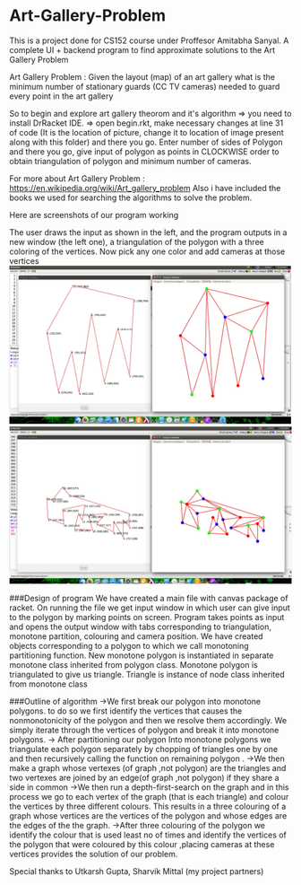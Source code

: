 # Art-Gallery-Problem
This is a project done for CS152 course under Proffesor Amitabha Sanyal. A complete UI + backend program to find approximate solutions to the Art Gallery Problem

Art Gallery Problem : Given the layout (map) of an art gallery what is the minimum number of stationary guards (CC TV cameras) needed to guard every point in the art gallery


So to begin and explore art gallery theorom and it's algorithm
=> you need to install DrRacket IDE.
=> open begin.rkt, make necessary changes at line 31 of code (It is the location of picture, change it to location of image present along with this folder) and there you go. Enter number of sides of Polygon and there you go, give input of polygon as points in CLOCKWISE order to obtain triangulation of polygon and minimum number of cameras.

For more about Art Gallery Problem :
https://en.wikipedia.org/wiki/Art_gallery_problem
Also i have included the books we used for searching the algorithms to solve the problem.


Here are screenshots of our program working

The user draws the input as shown in the left, and the program outputs in a new window (the left one), a triangulation of the polygon with a three coloring of the vertices. Now pick any one color and add cameras at those vertices
![Art Gallery Screenshot](ArtGallery-1.png)
![Art Gallery Screenshot](ArtGallery-2.png)

###Design of program
We have created a main file with canvas package of racket. On running the file we get input window in which user can
give input to the polygon by marking points on screen. Program takes points as input and opens the output window
with tabs corresponding to triangulation, monotone partition, colouring and camera position. We have created objects
corresponding to a polygon to which we call monotoning partitioning function. New monotone polygon is instantiated
in separate monotone class inherited from polygon class. Monotone polygon is triangulated to give us triangle.
Triangle is instance of node class inherited from monotone class


###Outline of algorithm
->We first break our polygon into monotone polygons. to do so we first identify the vertices that causes the nonmonotonicity of the polygon and then we resolve them accordingly. We simply iterate through the vertices of polygon
and break it into monotone polygons.
-> After partitioning our polygon Into monotone polygons we triangulate each polygon separately by chopping of
triangles one by one and then recursively calling the function on remaining polygon .
->We then make a graph whose vertexes (of graph ,not polygon) are the triangles and two vertexes are joined by an
edge(of graph ,not polygon) if they share a side in common
->We then run a depth-first-search on the graph and in this process we go to each vertex of the graph (that is each
triangle) and colour the vertices by three different colours. This results in a three colouring of a graph whose vertices
are the vertices of the polygon and whose edges are the edges of the the graph.
->After three colouring of the polygon we identify the colour that is used least no of times and identify the vertices of
the polygon that were coloured by this colour ,placing cameras at these vertices provides the solution of our problem.

Special thanks to Utkarsh Gupta, Sharvik Mittal (my project partners)
